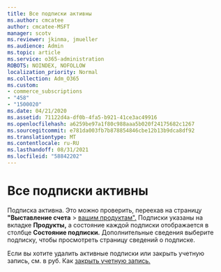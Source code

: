 ```yaml
---
title: Все подписки активны
ms.author: cmcatee
author: cmcatee-MSFT
manager: scotv
ms.reviewer: jkinma, jmueller
ms.audience: Admin
ms.topic: article
ms.service: o365-administration
ROBOTS: NOINDEX, NOFOLLOW
localization_priority: Normal
ms.collection: Adm_O365
ms.custom:
- commerce_subscriptions
- "458"
- "1500020"
ms.date: 04/21/2020
ms.assetid: 71122d4a-df0b-4fa5-b921-41ce3ac49916
ms.openlocfilehash: a6259be97a1f80c988aaa5b020f24175682c1267
ms.sourcegitcommit: e781da003fb7b878854846cbe12b13b9dca8df92
ms.translationtype: MT
ms.contentlocale: ru-RU
ms.lasthandoff: 08/31/2021
ms.locfileid: "58842202"
---
```

# <a name="all-subscriptions-are-active"></a>Все подписки активны

Подписка активна. Это можно проверить, переехав на страницу **"Выставление счета** \> [вашим продуктам".](https://go.microsoft.com/fwlink/p/?linkid=842054) Подписки указаны на вкладке **Продукты,** а состояние каждой подписки отображается в столбце **Состояние подписки.** Дополнительные сведения выберите подписку, чтобы просмотреть страницу сведений о подписке.
  
Если вы хотите удалить активные подписки или закрыть учетную запись, см. в руб. Как [закрыть учетную запись.](https://docs.microsoft.com/microsoft-365/commerce/close-your-account?view=o365-worldwide)
